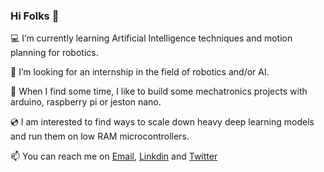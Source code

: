 ### Hi Folks 👋

💻 I’m currently learning Artificial Intelligence techniques and motion planning for robotics.

🔭 I’m looking for an internship in the field of robotics and/or AI. 

🦾 When I find some time, I like to build some mechatronics projects with arduino, raspberry pi or jeston nano.

💿 I am interested to find ways to scale down heavy deep learning models and run them on low RAM microcontrollers.

📫 You can reach me on [Email](mailto:yohan.legars@gmail.com), [Linkdin](https://www.linkedin.com/in/yohan-le-gars-3264731b4/) and [Twitter](https://twitter.com/YohanLeGars)

